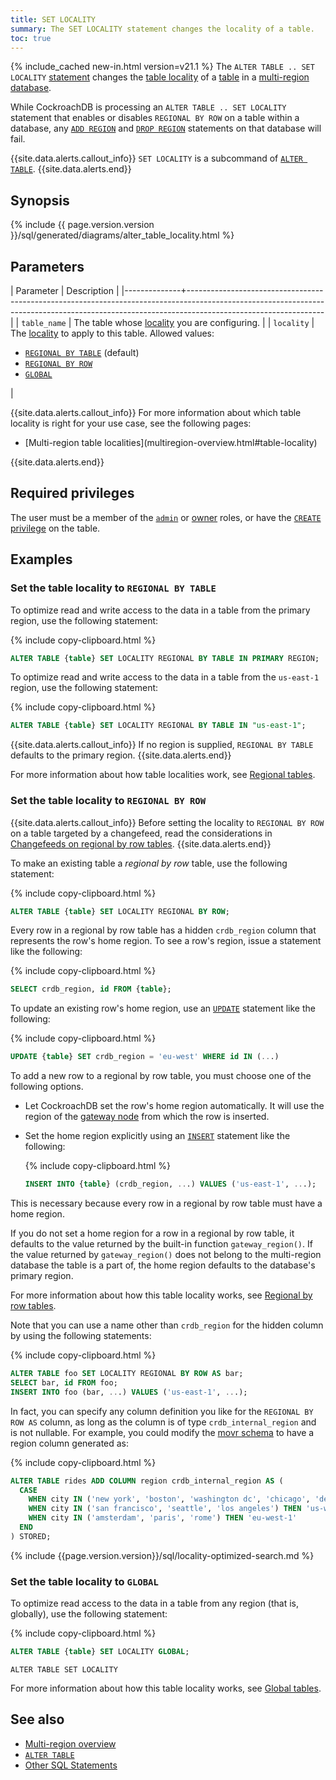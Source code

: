 ```yaml
---
title: SET LOCALITY
summary: The SET LOCALITY statement changes the locality of a table.
toc: true
---
```


{% include_cached new-in.html version=v21.1 %} The `ALTER TABLE .. SET LOCALITY` [statement](sql-statements.html) changes the [table locality](multiregion-overview.html#table-locality) of a [table](create-table.html) in a [multi-region database](multiregion-overview.html).

While CockroachDB is processing an `ALTER TABLE .. SET LOCALITY` statement that enables or disables `REGIONAL BY ROW` on a table within a database, any [`ADD REGION`](add-region.html) and [`DROP REGION`](drop-region.html) statements on that database will fail.

{{site.data.alerts.callout_info}}
`SET LOCALITY` is a subcommand of [`ALTER TABLE`](alter-table.html).
{{site.data.alerts.end}}

## Synopsis

<div>
{% include {{ page.version.version }}/sql/generated/diagrams/alter_table_locality.html %}
</div>

## Parameters

| Parameter    | Description                                                                                                                                                                                  |
|--------------+----------------------------------------------------------------------------------------------------------------------------------------------------------------------------------------------|
| `table_name` | The table whose [locality](multiregion-overview.html#table-locality) you are configuring.                                                                                                    |
| `locality`   | The [locality](multiregion-overview.html#table-locality) to apply to this table.  Allowed values: <ul><li>[`REGIONAL BY TABLE`](#regional-by-table) (default)</li><li>[`REGIONAL BY ROW`](#regional-by-row)</li><li>[`GLOBAL`](#global)</li></ul> |

{{site.data.alerts.callout_info}}
For more information about which table locality is right for your use case, see the following pages:  
<ul>
<li>[Multi-region table localities](multiregion-overview.html#table-locality)</li>
</ul>
{{site.data.alerts.end}}

## Required privileges

The user must be a member of the [`admin`](authorization.html#roles) or [owner](authorization.html#object-ownership) roles, or have the [`CREATE` privilege](authorization.html#supported-privileges) on the table.

## Examples

<a name="regional-by-table"></a>

### Set the table locality to `REGIONAL BY TABLE`

To optimize read and write access to the data in a table from the primary region, use the following statement:

{% include copy-clipboard.html %}
~~~ sql
ALTER TABLE {table} SET LOCALITY REGIONAL BY TABLE IN PRIMARY REGION;
~~~

To optimize read and write access to the data in a table from the `us-east-1` region, use the following statement:

{% include copy-clipboard.html %}
~~~ sql
ALTER TABLE {table} SET LOCALITY REGIONAL BY TABLE IN "us-east-1";
~~~

{{site.data.alerts.callout_info}}
If no region is supplied, `REGIONAL BY TABLE` defaults to the primary region.
{{site.data.alerts.end}}

For more information about how table localities work, see [Regional tables](multiregion-overview.html#regional-tables).

<a name="regional-by-row"></a>

### Set the table locality to `REGIONAL BY ROW`

{{site.data.alerts.callout_info}}
Before setting the locality to `REGIONAL BY ROW` on a table targeted by a changefeed, read the considerations in [Changefeeds on regional by row tables](stream-data-out-of-cockroachdb-using-changefeeds.html#changefeeds-on-regional-by-row-tables).
{{site.data.alerts.end}}

To make an existing table a _regional by row_ table, use the following statement:

{% include copy-clipboard.html %}
~~~ sql
ALTER TABLE {table} SET LOCALITY REGIONAL BY ROW;
~~~

<a name="crdb_region"></a>

Every row in a regional by row table has a hidden `crdb_region` column that represents the row's home region. To see a row's region, issue a statement like the following:

{% include copy-clipboard.html %}
~~~ sql
SELECT crdb_region, id FROM {table};
~~~

<a name="update-a-rows-home-region"></a> To update an existing row's home region, use an [`UPDATE`](update.html) statement like the following:

{% include copy-clipboard.html %}
~~~ sql
UPDATE {table} SET crdb_region = 'eu-west' WHERE id IN (...)
~~~

To add a new row to a regional by row table, you must choose one of the following options.

- Let CockroachDB set the row's home region automatically. It will use the region of the [gateway node](architecture/life-of-a-distributed-transaction.html#gateway) from which the row is inserted.

- Set the home region explicitly using an [`INSERT`](insert.html) statement like the following:

    {% include copy-clipboard.html %}
    ~~~ sql
    INSERT INTO {table} (crdb_region, ...) VALUES ('us-east-1', ...);
    ~~~

This is necessary because every row in a regional by row table must have a home region.

If you do not set a home region for a row in a regional by row table, it defaults to the value returned by the built-in function `gateway_region()`. If the value returned by `gateway_region()` does not belong to the multi-region database the table is a part of, the home region defaults to the database's primary region.

For more information about how this table locality works, see [Regional by row tables](multiregion-overview.html#regional-by-row-tables).

<a name="rename-crdb_region"></a>

Note that you can use a name other than `crdb_region` for the hidden column by using the following statements:

{% include copy-clipboard.html %}
~~~ sql
ALTER TABLE foo SET LOCALITY REGIONAL BY ROW AS bar;
SELECT bar, id FROM foo;
INSERT INTO foo (bar, ...) VALUES ('us-east-1', ...);
~~~

In fact, you can specify any column definition you like for the `REGIONAL BY ROW AS` column, as long as the column is of type `crdb_internal_region` and is not nullable. For example, you could modify the [movr schema](movr.html#the-movr-database) to have a region column generated as:

{% include copy-clipboard.html %}
~~~ sql
ALTER TABLE rides ADD COLUMN region crdb_internal_region AS (
  CASE
    WHEN city IN ('new york', 'boston', 'washington dc', 'chicago', 'detroit', 'minneapolis') THEN 'us-east-1'
    WHEN city IN ('san francisco', 'seattle', 'los angeles') THEN 'us-west-1'
    WHEN city IN ('amsterdam', 'paris', 'rome') THEN 'eu-west-1'  
  END
) STORED;
~~~

{% include {{page.version.version}}/sql/locality-optimized-search.md %}

<a name="global"></a>

### Set the table locality to `GLOBAL`

To optimize read access to the data in a table from any region (that is, globally), use the following statement:

{% include copy-clipboard.html %}
~~~ sql
ALTER TABLE {table} SET LOCALITY GLOBAL;
~~~

~~~
ALTER TABLE SET LOCALITY
~~~

For more information about how this table locality works, see [Global tables](multiregion-overview.html#global-tables).

## See also

- [Multi-region overview](multiregion-overview.html)
- [`ALTER TABLE`](alter-table.html)
- [Other SQL Statements](sql-statements.html)
